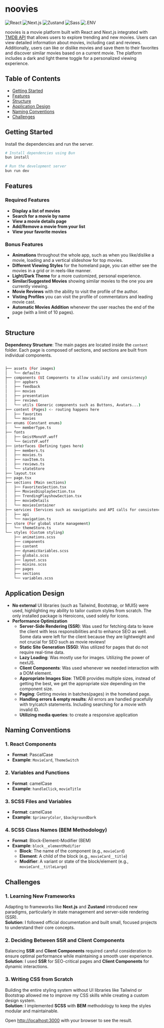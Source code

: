 # noovies
![React](https://img.shields.io/badge/react-61DAFB.svg?style=for-the-badge&logo=react&logoColor=white)
![Next.js](https://img.shields.io/badge/next.js-000000?style=for-the-badge&logo=nextdotjs&logoColor=white)
![Zustand](https://img.shields.io/badge/zustand-000000?style=for-the-badge&logo=zustand&logoColor=white)
![Sass](https://img.shields.io/badge/sass-CC6699?style=for-the-badge&logo=sass&logoColor=white)
![.ENV](https://img.shields.io/badge/dotenv-ECD53F.svg?style=for-the-badge&logo=dotenv&logoColor=white)

noovies is a movie platform built with React and Next.js integrated with [TMDB API](https://www.themoviedb.org/documentation/api) that allows users to explore trending and new movies. Users can view detailed information about movies, including cast and reviews. Additionally, users can like or dislike movies and save them to their favorites and discover similar movies based on a current movie. The platform includes a dark and light theme toggle for a personalized viewing experience.


## Table of Contents
- [Getting Started](#getting-started)
- [Features](#features)
- [Structure](#structure)
- [Application Design](#application-design)
- [Naming Conventions](#naming-conventions)
- [Challenges](#challenges)

## Getting Started
Install the dependencies and run the server.

```bash
# Install dependencies using Bun
bun install

# Run the development server
bun run dev
```

## Features
### Required Features
- **Display a list of movies**
- **Search for a movie by name**
- **View a movie details page**
- **Add/Remove a movie from your list**
- **View your favorite movies**
### Bonus Features
- **Animations** throughout the whole app, such as when you like/dislike a movie, loading and a vertical slideshow for top movies.
- **Different Viewing Styles** for the homeland page, you can either see the movies in a grid or in reels-like manner.
- **Light/Dark Theme** for a more customized, personal experience.
- **Similar/Suggested Movies** showing similar movies to the one you are currently viewing.
- **Movie Reviews** with the ability to visit the profile of the author.
- **Visting Profiles** you can visit the profile of commentators and leading movie cast.
- **Automatic Movies Addition** whenever the user reaches the end of the page (with a limit of 10 pages).
- 
## Structure 
**Dependency Structure**: The main pages are located inside the `content` folder. Each page is composed of sections, and sections are built from individual components.
```bash

├── assets (For images)
│   └── defaults
├── components (UI Components to allow usability and consistency)
│   ├── appbars
│   ├── feedback
│   ├── movies
│   ├── presentation
│   ├── reviews
│   └── utils (Generic components such as Buttons, Avatars...)
├── content (Pages) <- routing happens here
│   ├── favorites
│   └── movies
├── enums (Constant enums)
│   └── memberType.ts
├── fonts
│   ├── GeistMonoVF.woff
│   └── GeistVF.woff
├── interfaces (Defining types here)
│   ├── members.ts
│   ├── movies.ts
│   ├── navItem.ts
│   ├── reviews.ts
│   └── stateStore
├── layout.tsx
├── page.tsx
├── sections (Main sections)
│   ├── FavoritesSection.tsx
│   ├── MoviesDisplaySection.tsx
│   ├── TrendingPlayshowSection.tsx
│   ├── movieDetails
│   └── moviesContainer
├── services (Services such as navigatiohs and API calls for consistency and reusability)
│   ├── api
│   └── navigation.ts
├── store (For global state management)
│   └── themeStore.ts
└── styles (Custom styling)
    ├── animations.scss
    ├── components
    ├── content
    ├── dynamicVariables.scss
    ├── globals.scss
    ├── layout.scss
    ├── mixins.scss
    ├── pages
    ├── sections
    └── variables.scss
```
  
## Application Design
- **No external** UI libraries (such as Tailwind, Bootstrap, or MUI5) were used, highlighting my ability to tailor custom styles from scratch. The only installed package is Heroicons, used solely for icons.
- **Performance Optimization**
     - **Server-Side Rendering (SSR)**: Was used for fetching data to leave the client with less responsibilities and to enhance SEO as well. Some data were left for the client because they are lightweight and not crucial for SEO such as movie reviews!
     - **Static Site Generation (SSG)**: Was utilized for pages that do not require real-time data.
     - **Lazy Loading**: Was mostly use for images. Utilizing the power of nextJS.
     - **Client Components**: Was used whenever we needed interaction with a DOM element.
     - **Appropriate Images Size**: TMDB provides multiple sizes, instead of getting the best, we get the appropriate size depending on the component size.
     - **Paging**: Getting movies in batches(pages) in the homeland page.
     - **Handling errors & empty results**: All errors are handled gracefully with try/catch statements. Including searching for a movie with invalid ID.
     - **Utilizing media queries**: to create a responsive application 
     

## Naming Conventions

### 1. React Components
   - **Format**: PascalCase
   - **Example**: `MovieCard`, `ThemeSwitch`

### 2. Variables and Functions
   - **Format**: camelCase
   - **Example**: `handleClick`, `movieTitle`

### 3. SCSS Files and Variables
   - **Format**: camelCase
   - **Example**: `$primaryColor`, `$backgroundDark`

### 4. SCSS Class Names (BEM Methodology)
   - **Format**: Block-Element-Modifier (BEM)
   - **Example**: `block__elementModifier`
     - **Block**: The name of the component (e.g., `movieCard`)
     - **Element**: A child of the block (e.g., `movieCard__title`)
     - **Modifier**: A variant or state of the block/element (e.g., `movieCard__titleLarge`)

## Challenges

### 1. Learning New Frameworks
Adapting to frameworks like **Next.js** and **Zustand** introduced new paradigms, particularly in state management and server-side rendering (SSR).  
**Solution**: I followed official documentation and built small, focused projects to understand their core concepts.

### 2. Deciding Between SSR and Client Components
Balancing **SSR** and **Client Components** required careful consideration to ensure optimal performance while maintaining a smooth user experience.  
**Solution**: I used **SSR** for SEO-critical pages and **Client Components** for dynamic interactions.

### 3. Writing CSS from Scratch
Building the entire styling system without UI libraries like Tailwind or Bootstrap allowed me to improve my CSS skills while creating a custom design system.  
**Solution**: I implemented **SCSS** with **BEM** methodology to keep the styles modular and maintainable.



Open [http://localhost:3000](http://localhost:3000) with your browser to see the result.



